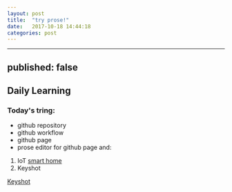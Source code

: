 ```yaml
---
layout: post
title:  "try prose!"
date:   2017-10-18 14:44:18
categories: post
---
```

---
published: false
---
## Daily Learning
### Today's tring:
- github repository
- github workflow
- github page
- prose editor for github page
and:
1. IoT [smart home](http://study.163.com/course/courseLearn.htm?courseId=1304002 "IoT")
2. Keyshot

[Keyshot](https://v.daxue.taobao.com/detail.htm?spm=a2174.7789578.2.1.4632lT&courseId=50660)
